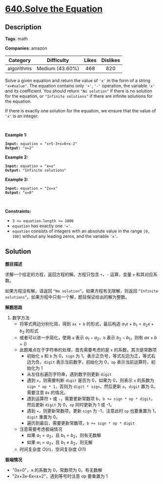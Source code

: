# [640.Solve the Equation](https://leetcode.com/problems/solve-the-equation/description/)

## Description

**Tags**: math

**Companies**: amazon

|  Category  |   Difficulty    | Likes | Dislikes |
| :--------: | :-------------: | :---: | :------: |
| algorithms | Medium (43.60%) |  468  |   820    |

<p>Solve a given equation and return the value of <code>&#39;x&#39;</code> in the form of a string <code>&quot;x=#value&quot;</code>. The equation contains only <code>&#39;+&#39;</code>, <code>&#39;-&#39;</code> operation, the variable <code>&#39;x&#39;</code> and its coefficient. You should return <code>&quot;No solution&quot;</code> if there is no solution for the equation, or <code>&quot;Infinite solutions&quot;</code> if there are infinite solutions for the equation.</p>
<p>If there is exactly one solution for the equation, we ensure that the value of <code>&#39;x&#39;</code> is an integer.</p>
<p>&nbsp;</p>
<p><strong class="example">Example 1:</strong></p>
<pre><code><strong>Input:</strong> equation = &quot;x+5-3+x=6+x-2&quot;
<strong>Output:</strong> &quot;x=2&quot;</code></pre>
<p><strong class="example">Example 2:</strong></p>
<pre><code><strong>Input:</strong> equation = &quot;x=x&quot;
<strong>Output:</strong> &quot;Infinite solutions&quot;</code></pre>
<p><strong class="example">Example 3:</strong></p>
<pre><code><strong>Input:</strong> equation = &quot;2x=x&quot;
<strong>Output:</strong> &quot;x=0&quot;</code></pre>
<p>&nbsp;</p>
<p><strong>Constraints:</strong></p>
<ul>
  <li><code>3 &lt;= equation.length &lt;= 1000</code></li>
  <li><code>equation</code> has exactly one <code>&#39;=&#39;</code>.</li>
  <li><code>equation</code> consists of integers with an absolute value in the range <code>[0, 100]</code> without any leading zeros, and the variable <code>&#39;x&#39;</code>.</li>
</ul>

## Solution

**题目描述**

求解一个给定的方程，返回方程的解。方程只包含 `+`，`-` 运算，变量 `x` 和其对应系数。

如果方程没有解，请返回 `“No solution”`。如果方程有无限解，则返回 `“Infinite solutions”`。如果方程中只有一个解，题目保证给出的解为整数。

**解题思路**

1. 数学方法
   - 将等式两边分别化简，得到 `ax + b` 的形式，最后构造 $a_1x+b_1=a_2x+b_2$ 的形式
   - 或者可以进一步简化，使用 `a` 表示 $a_1-a_2$，`b` 表示 $b_2-b_1$，则有 $ax+b=0$
   - 此题难点在于字符串的处理，首先需要考虑的是 `x` 的系数，其次是常数项
     - 初始化 `a` 和 `b` 为 0，`sign` 为 1，表示正负号，等式左边为正，等式右边为负，`digit` 表示当前数字，初始化为 0，`op` 表示当前运算符，初始化为 1
     - 从左往右遍历字符串，遇到数字则更新 `digit`
     - 遇到 `x`，则需要判断 `digit` 是否为 0，如果为 0，则表示 `x` 的系数为 `sign * op * 1`，否则为 `digit * sign`，然后更新 `a`，`digit` 置为 0。需要注意 `0x` 的情况。
     - 遇到运算符 `+` 或 `-`，需要更新常数项 b，`b += sign * op * digit`，然后更新 `digit` 为 0，`op` 同时更新为 1 或 -1。
     - 遇到 `=`，则更新常数项，更新 `sign` 为 -1，注意此时 `op` 也要重置为 1，`digit` 重置为 0。
     - 遍历到最后，需要更新常数项，`b += sign * op * digit`
   - 注意需要考虑极端情况
     - 如果 $a_1=a_2$，且 $b_1=b_2$，则有无数解
     - 如果 $a_1=a_2$，且 $b_1\neq b_2$，则无解
   - 时间复杂度 $O(n)$，空间复杂度 $O(1)$

**极端情况**

- "0x=0"，x 的系数为 0，常数项为 0，有无数解
- "2x+3x-6x=x+2"，遇到等号时注意 op 要重置为 1
